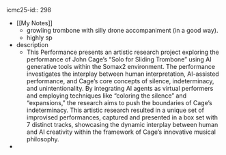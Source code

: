 icmc25-id:: 298

- [[My Notes]]
	- growling trombone with silly drone accompaniment (in a good way).
	- highly sp
- description
	- This Performance presents an artistic research project exploring the performance of John Cage’s “Solo for Sliding Trombone” using AI generative tools within the Somax2 environment. The performance investigates the interplay between human interpretation, AI-assisted performance, and Cage’s core concepts of silence, indeterminacy, and unintentionality. By integrating AI agents as virtual performers and employing techniques like “coloring the silence” and “expansions,” the research aims to push the boundaries of Cage’s indeterminacy. This artistic research resulted in a unique set of improvised performances, captured and presented in a box set with 7 distinct tracks, showcasing the dynamic interplay between human and AI creativity within the framework of Cage’s innovative musical philosophy.
-